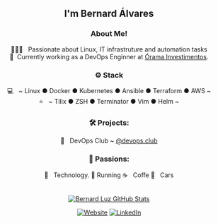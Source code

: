 <div align="center">
<h2>I'm Bernard Álvares</h2>

<h3>  About Me!</h3>

  🙋🏻‍♂️ &nbsp; Passionate about Linux, IT infrastruture and automation tasks  
  💼 &nbsp;Currently working as a DevOps Enginner at [Órama Investimentos](https://www.orama.com.br/).

<h3>⚙️ Stack</h3>

  💻 &nbsp; ~ Linux ● Docker ● Kubernetes ● Ansible ● Terraform ● AWS ~  
  ⭐ &nbsp; ~ Tilix ● ZSH ● Terminator ● Vim ● Helm  ~

<h3>🛠️ Projects:</h3>

  🐧 &nbsp; DevOps Club ~ [@devops.club](https://www.devopsdaily.com.br/@devops.club)


<h3>🤩 Passions:</h3>
  
  🤖 &nbsp; Technology. 
  :running: Running
  ☕ &nbsp; Coffe 
  🚙 &nbsp; Cars   
<br/>

[![Bernard Luz GitHub Stats](https://github-readme-stats.vercel.app/api?username=bernardalvares&show_icons=true)](https://github.com/bernardalvares)


<a href="https://www.devopsdaily.com.br/"><img alt="Website" src="https://img.shields.io/badge/Website-devopsdaily.com.br-green?style=flat&logo=google-chrome"></a>
<a href="https://www.linkedin.com/in/bernard-%C3%A1lvares-luz/"><img alt="LinkedIn" src="https://img.shields.io/badge/LinkedIn-Bernard%20Alvares-blue?style=flat&logo=linkedin"></a>
        


<!--
**bernardalvares/bernardalvares** is a ✨ _special_ ✨ repository because its `README.md` (this file) appears on your GitHub profile.

